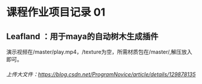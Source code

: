 # 课程作业项目记录 01
## Leafland ：用于maya的自动树木生成插件
演示视频在/master/play.mp4，/texture为空，所需材质包在/master/,解压放入即可。

###### 上传大文件：https://blog.csdn.net/ProgramNovice/article/details/129878135
